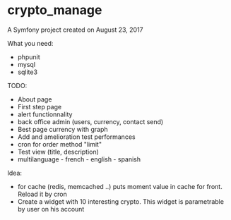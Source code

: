 crypto_manage
=============

A Symfony project created on August 23, 2017

What you need:
  - phpunit
  - mysql
  - sqlite3

TODO:
  - About page
  - First step page
  - alert functionnality
  - back office admin (users, currency, contact send)
  - Best page currency with graph
  - Add and amelioration test performances
  - cron for order method "limit"
  - Test view (title, description)
  - multilanguage - french - english - spanish

  Idea:
  - for cache (redis, memcached ..) puts moment value in cache for front. Reload it by cron
  - Create a widget with 10 interesting crypto. This widget is parametrable by user on his account
